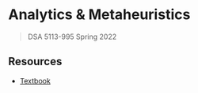 # Analytics & Metaheuristics
> DSA 5113-995
> Spring 2022

## Resources
* [Textbook](https://www.optimization101.org/2020/12/welcome.html)
